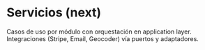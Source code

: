 # Servicios (next)

Casos de uso por módulo con orquestación en application layer. Integraciones (Stripe, Email, Geocoder) vía puertos y adaptadores.

